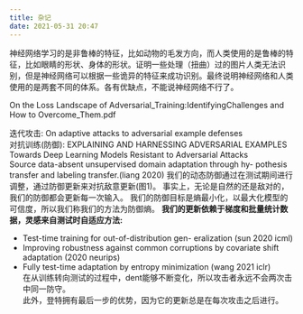 ```yaml
---
title: 杂记
date: 2021-05-31 20:47
---
```

神经网络学习的是非鲁棒的特征，比如动物的毛发方向，而人类使用的是鲁棒的特征，比如眼睛的形状、身体的形状。证明一些处理（扭曲）过的图片人类无法识别，但是神经网络可以根据一些诡异的特征来成功识别。最终说明神经网络和人类使用的是两套不同的体系。各有优缺点，不能说神经网络不行了。  

On the Loss Landscape of Adversarial_Training:IdentifyingChallenges and How to Overcome_Them.pdf

迭代攻击:
On adaptive attacks to adversarial example defenses  
对抗训练(防御):
EXPLAINING AND HARNESSING ADVERSARIAL EXAMPLES
Towards Deep Learning Models Resistant to Adversarial Attacks  
Source data-absent unsupervised domain adaptation through hy- pothesis transfer and labeling transfer.(liang 2020)
我们的动态防御通过在测试期间进行调整，通过防御更新来对抗敌意更新(图1)。
事实上，无论是自然的还是敌对的，我们的防御都会更新每一次输入。
我们的防御目标是熵最小化，以最大化模型的可信度，所以我们称我们的方法为防御熵。
**我们的更新依赖于梯度和批量统计数据，灵感来自测试时自适应方法:**
- Test-time training for out-of-distribution gen- eralization (sun 2020 icml)
- Improving robustness against common corruptions by covariate shift adaptation (2020 neurips)
- Fully test-time adaptation by entropy minimization (wang 2021 iclr)  
在从训练转向测试的过程中，dent能够不断变化，所以攻击者永远不会两次击中同一防守。  
此外，登特拥有最后一步的优势，因为它的更新总是在每次攻击之后进行。